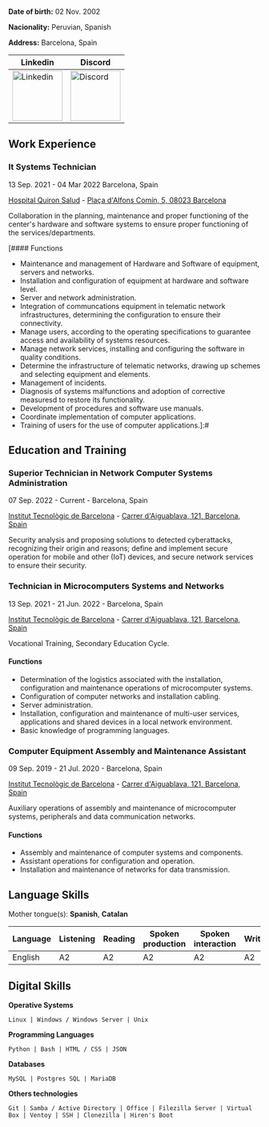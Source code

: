 **Date of birth:** 02 Nov. 2002

**Nacionality:** Peruvian, Spanish

**Address:** Barcelona, Spain

| Linkedin | Discord |
| --- | --- |
| <img src="img/linkedin.png" alt="Linkedin" width="100"> | <img src="img/discord.png" alt="Discord" width="100"> |

## Work Experience

### It Systems Technician

13 Sep. 2021 - 04 Mar 2022 Barcelona, Spain

[Hospital Quiron Salud](https://www.quironsalud.es/hospital-barcelona) - [Plaça d'Alfons Comín, 5, 08023 Barcelona](https://goo.gl/maps/ad9xntYLd9Kv56on8)

Collaboration in the planning, maintenance and proper functioning of the center's hardware and software systems to ensure proper functioning of the services/departments.

[#### Functions
- Maintenance and management of Hardware and Software of equipment, servers and networks.
- Installation and configuration of equipment at hardware and software level.
- Server and network administration.
- Integration of communcations equipment in telematic network infrastructures, determining the configuration to ensure their connectivity.
- Manage users, according to the operating specifications to guarantee access and availability of systems resources.
- Manage network services, installing and configuring the software in quality conditions.
- Determine the infrastructure of telematic networks, drawing up schemes and selecting equipment and elements.
- Management of incidents.
- Diagnosis of systems malfunctions and adoption of corrective measuresd to restore its functionality.
- Development of procedures and software use manuals.
- Coordinate implementation of computer applications.
- Training of users for the use of computer applications.]:#

## Education and Training

### Superior Technician in Network Computer Systems Administration

07 Sep. 2022 - Current - Barcelona, Spain

[Institut Tecnològic de Barcelona](https://www.itb.cat/) - [Carrer d'Aiguablava, 121, Barcelona, Spain](https://g.page/itecbcn?share)

Security analysis and proposing solutions to detected cyberattacks, recognizing their origin and reasons; define and implement secure operation for mobile and other (IoT) devices, and secure network services to ensure their security.

### Technician in Microcomputers Systems and Networks

13 Sep. 2021 - 21 Jun. 2022 - Barcelona, Spain

[Institut Tecnològic de Barcelona](https://www.itb.cat/) - [Carrer d'Aiguablava, 121, Barcelona, Spain](https://g.page/itecbcn?share)

Vocational Training, Secondary Education Cycle.

#### Functions

- Determination of the logistics associated with the installation, configuration and maintenance operations of microcomputer systems.
- Configuration of computer networks and installation cabling.
- Server administration.
- Installation, configuration and maintenance of multi-user services, applications and shared devices in a local network environment.
- Basic knowledge of programming languages.

### Computer Equipment Assembly and Maintenance Assistant

09 Sep. 2019 - 21 Jul. 2020 - Barcelona, Spain

[Institut Tecnològic de Barcelona](https://www.itb.cat/) - [Carrer d'Aiguablava, 121, Barcelona, Spain](https://g.page/itecbcn?share)

Auxiliary operations of assembly and maintenance of microcomputer systems, peripherals and data communication networks.

#### Functions

- Assembly and maintenance of computer systems and components.
- Assistant operations for configuration and operation.
- Installation and maintenance of networks for data transmission.

## Language Skills

Mother tongue(s): **Spanish**, **Catalan**

| Language | Listening | Reading | Spoken production | Spoken interaction | Writing |
| --- | --- | --- | --- | --- | --- |
| English | A2 | A2 | A2 | A2 | A2 |

## Digital Skills

**Operative Systems**

~~~
Linux | Windows / Windows Server | Unix
~~~

**Programming Languages**

~~~
Python | Bash | HTML / CSS | JSON
~~~

**Databases**

~~~
MySQL | Postgres SQL | MariaDB
~~~

**Others technologies**

~~~
Git | Samba / Active Directory | Office | Filezilla Server | Virtual Box | Ventoy | SSH | Clonezilla | Hiren's Boot
~~~